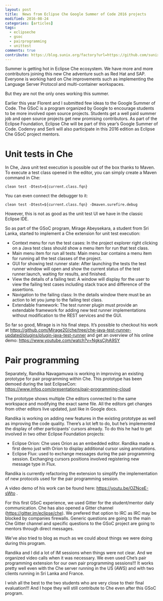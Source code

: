```yaml
---
layout: post
title:  News from Eclipse Che Google Summer of Code 2016 projects
modified: 2016-08-24
categories: [articles]
tags: 
  - eclipseche
  - gsoc
  - pairprogramming
  - unittest
comments: true
contribute: https://blog.sunix.org/factory?url=https://github.com/sunix/blog.sunix.org/tree/gh-pages
---
```


Summer is getting hot in Eclipse Che ecosystem. We have more and more contributors joining this new Che adventure such as Red Hat and SAP. Everyone is working hard on Che improvements such as implementing the Language Server Protocol and multi-container workspaces.

But they are not the only ones working this summer.

Earlier this year Florent and I submitted few ideas to the Google Summer of Code. The GSoC is a program organized by Google to encourage students to be more involved open source projects. Students get a well paid summer job and open source projects get new promising contributors. As part of the Eclipse Foundation, Eclipse Che will be part of this year’s Google Summer of Code. Codenvy and Serli will also participate in this 2016 edition as Eclipse Che GSoC project mentors.

<!-- more -->


# Unit tests in Che
In Che, Java unit test execution is possible out of the box thanks to Maven. To execute a test class opened in the editor, you can simply create a Maven command in Che:

    clean test -Dtest=${current.class.fqn}

You can even connect the debugger to it:

    clean test -Dtest=${current.class.fqn} -Dmaven.surefire.debug

However, this is not as good as the unit test UI we have in the classic Eclipse IDE.

So as part of the GSoC program, Mirage Abeysekara, a student from Sri Lanka, started to implement a Che extension for unit test execution:

 - Context menu for run the test cases: In the project explorer right clicking on a Java test class should show a menu item for run that test class.
 - Main menu item for run all tests: Main menu bar contains a menu item for running all the test classes of the project.
 - GUI for showing test runner state: After launching the tests the test runner window will open and show the current status of the test runner:launch, waiting for results, and finished.
 - View the details of a failing test: A window will display for the user to view the failing test cases including stack trace and difference of the assertions.
 - Navigation to the failing class: In the details window there must be an action to let you jump to the failing test class.
 - Extendable framework: The test runner plugin must provide an extendable framework for adding new test runner implementations without modification to the REST services and the GUI.

So far so good, Mirage is in his final steps. It’s possible to checkout his work at <https://github.com/Mirage20/che/tree/che-java-test-runner-updated/plugins/plugin-java-test-runner> and get an overview of his online demo: <https://www.youtube.com/watch?v=NgksCjhA9SY> 

# Pair programming
Separately, Randika Navagamuwa is working in improving an existing prototype for pair programming within Che. This prototype has been demoed during the last EclipseCon: <https://www.infoq.com/presentations/pair-programming-cloud> 

The prototype shows multiple Che editors connected to the same workspace and modifying the exact same file. All the editors get changes from other editors live updated, just like in Google docs.

Randika is working on adding new features in the existing prototype as well as improving the code quality. There’s a lot left to do, but he’s implemented the display of other participants’ cursors already. To do this he had to get involved in two other Eclipse Foundation projects:

 - Eclipse Orion: Che uses Orion as an embedded editor. Randika made a first demo just with Orion to display additional cursor using annotations.
 - Eclipse Flux: used to exchange messages during the pair programming session. Exchanging cursors positions involved registering new message type in Flux.

Randika is currently refactoring the extension to simplify the implementation of new protocols used for the pair programming session.

A video demo of his work can be found here: <https://youtu.be/OZNceE-sWto> .

For this first GSoC experience, we used Gitter for the student/mentor daily communication. Che has also opened a Gitter channel (https://gitter.im/eclipse/che).  We prefered that option to IRC as IRC may be blocked by companies firewalls. Generic questions are going to the main Che Gitter channel and specific questions to the GSoC project are going to mentors through direct messages.

We’ve also tried to blog as much as we could about things we were doing during this program.

Randika and I did a lot of IM sessions when things were not clear. And we organized video calls when it was necessary. We even used Che’s pair programming extension for our own pair programming sessions!!! It works pretty well even with the Che server running in the US (AWS) and with two clients running in Sri Lanka and France.

I wish all the best to the two students who are very close to their final evaluation!!! And I hope they will still contribute to Che even after this GSoC program.
